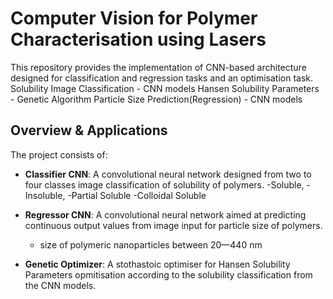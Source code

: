 # Computer Vision for Polymer Characterisation using Lasers

This repository provides the implementation of CNN-based architecture designed for classification and regression tasks and an optimisation task. 
Solubility Image Classification - CNN models
Hansen Solubility Parameters - Genetic Algorithm
Particle Size Prediction(Regression) - CNN models


## Overview & Applications

The project consists of:
- **Classifier CNN**: A convolutional neural network designed from two to four classes image classification of solubility of polymers.
	-Soluble,
	-Insoluble,
	-Partial Soluble
	-Colloidal Soluble
- **Regressor CNN**: A convolutional neural network aimed at predicting continuous output values from image input for particle size of polymers.
	- size of polymeric nanoparticles between 20—440 nm

- **Genetic Optimizer**: A stothastoic optimiser for Hansen Solubility Parameters opmitisation according to the solubility classification from the CNN models.


  

